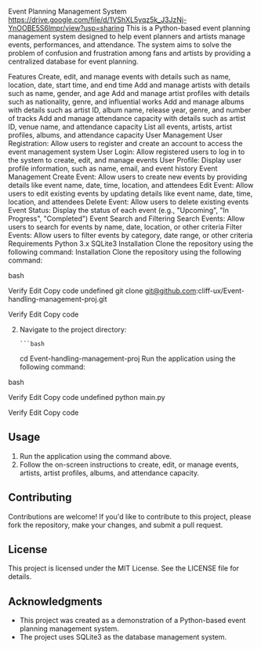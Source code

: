 Event Planning Management System
https://drive.google.com/file/d/1VShXL5yqz5k_J3JzNj-YnOOBE5S6lmpr/view?usp=sharing
This is a Python-based event planning management system designed to help event planners and artists manage events, performances, and attendance. The system aims to solve the problem of confusion and frustration among fans and artists by providing a centralized database for event planning.

Features
Create, edit, and manage events with details such as name, location, date, start time, and end time
Add and manage artists with details such as name, gender, and age
Add and manage artist profiles with details such as nationality, genre, and influential works
Add and manage albums with details such as artist ID, album name, release year, genre, and number of tracks
Add and manage attendance capacity with details such as artist ID, venue name, and attendance capacity
List all events, artists, artist profiles, albums, and attendance capacity
User Management
User Registration: Allow users to register and create an account to access the event management system
User Login: Allow registered users to log in to the system to create, edit, and manage events
User Profile: Display user profile information, such as name, email, and event history
Event Management
Create Event: Allow users to create new events by providing details like event name, date, time, location, and attendees
Edit Event: Allow users to edit existing events by updating details like event name, date, time, location, and attendees
Delete Event: Allow users to delete existing events
Event Status: Display the status of each event (e.g., "Upcoming", "In Progress", "Completed")
Event Search and Filtering
Search Events: Allow users to search for events by name, date, location, or other criteria
Filter Events: Allow users to filter events by category, date range, or other criteria
Requirements
Python 3.x
SQLite3
Installation
Clone the repository using the following command:
Installation
Clone the repository using the following command:

bash

Verify
Edit
Copy code
undefined
git clone git@github.com:cliff-ux/Event-handling-management-proj.git

Verify
Edit
Copy code

2.  Navigate to the project directory:

        ```bash

    cd Event-handling-management-proj
    Run the application using the following command:

bash

Verify
Edit
Copy code
undefined
python main.py

Verify
Edit
Copy code

## Usage

1.  Run the application using the command above.
2.  Follow the on-screen instructions to create, edit, or manage events, artists, artist profiles, albums, and attendance capacity.

## Contributing

Contributions are welcome! If you'd like to contribute to this project, please fork the repository, make your changes, and submit a pull request.

## License

This project is licensed under the MIT License. See the LICENSE file for details.

## Acknowledgments

- This project was created as a demonstration of a Python-based event planning management system.
- The project uses SQLite3 as the database management system.
